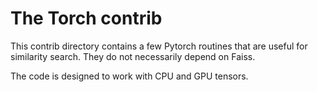 # The Torch contrib

This contrib directory contains a few Pytorch routines that
are useful for similarity search. They do not necessarily depend on Faiss.

The code is designed to work with CPU and GPU tensors.
